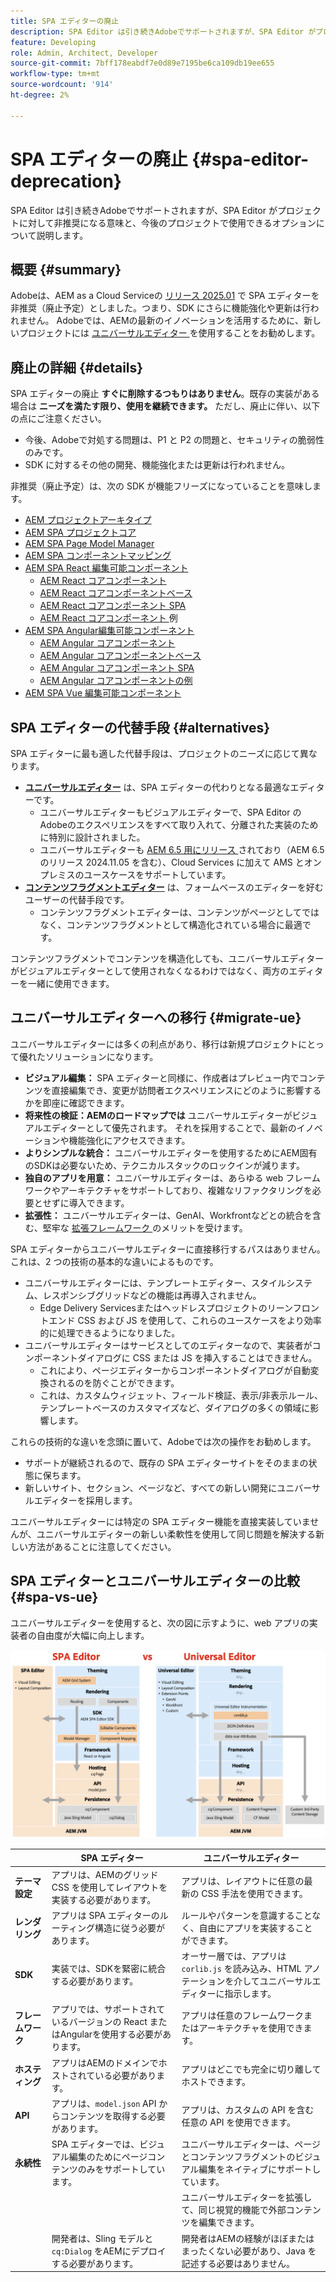 ```yaml
---
title: SPA エディターの廃止
description: SPA Editor は引き続きAdobeでサポートされますが、SPA Editor がプロジェクトに対して非推奨になる意味と、今後のプロジェクトで使用できるオプションについて説明します。
feature: Developing
role: Admin, Architect, Developer
source-git-commit: 7bff178eabdf7e0d89e7195be6ca109db19ee655
workflow-type: tm+mt
source-wordcount: '914'
ht-degree: 2%

---
```



# SPA エディターの廃止 {#spa-editor-deprecation}

SPA Editor は引き続きAdobeでサポートされますが、SPA Editor がプロジェクトに対して非推奨になる意味と、今後のプロジェクトで使用できるオプションについて説明します。

## 概要 {#summary}

Adobeは、AEM as a Cloud Serviceの [ リリース 2025.01](/help/release-notes/release-notes-cloud/2025/release-notes-2025-1-0.md#spa-editor) で SPA エディターを非推奨（廃止予定）としました。つまり、SDK にさらに機能強化や更新は行われません。 Adobeでは、AEMの最新のイノベーションを活用するために、新しいプロジェクトには [ ユニバーサルエディター ](/help/implementing/universal-editor/introduction.md) を使用することをお勧めします。

## 廃止の詳細 {#details}

SPA エディターの廃止 **すぐに削除するつもりはありません**。既存の実装がある場合は **ニーズを満たす限り、使用を継続できます。** ただし、廃止に伴い、以下の点にご注意ください。

* 今後、Adobeで対処する問題は、P1 と P2 の問題と、セキュリティの脆弱性のみです。
* SDK に対するその他の開発、機能強化または更新は行われません。

非推奨（廃止予定）は、次の SDK が機能フリーズになっていることを意味します。

* [AEM プロジェクトアーキタイプ](https://github.com/adobe/aem-project-archetype/)
* [AEM SPA プロジェクトコア ](https://github.com/adobe/aem-spa-project-core)
* [AEM SPA Page Model Manager](https://github.com/adobe/aem-spa-page-model-manager)
* [AEM SPA コンポーネントマッピング ](https://github.com/adobe/aem-spa-component-mapping)
* [AEM SPA React 編集可能コンポーネント](https://github.com/adobe/aem-react-editable-components)
   * [AEM React コアコンポーネント ](https://github.com/adobe/aem-react-core-wcm-components)
   * [AEM React コアコンポーネントベース ](https://github.com/adobe/aem-react-core-wcm-components-base)
   * [AEM React コアコンポーネント SPA](https://github.com/adobe/aem-react-core-wcm-components-spa)
   * [AEM React コアコンポーネント ](https://github.com/adobe/aem-react-core-wcm-components-examples) 例
* [AEM SPA Angular編集可能コンポーネント ](https://github.com/adobe/aem-angular-editable-components)
   * [AEM Angular コアコンポーネント ](https://github.com/adobe/aem-angular-core-wcm-components)
   * [AEM Angular コアコンポーネントベース ](https://github.com/adobe/aem-angular-core-wcm-components-base)
   * [AEM Angular コアコンポーネント SPA](https://github.com/adobe/aem-angular-core-wcm-components-spa)
   * [AEM Angular コアコンポーネントの例 ](https://github.com/adobe/aem-angular-core-wcm-components-examples)
* [AEM SPA Vue 編集可能コンポーネント ](https://github.com/mavicellc/aem-vue-editable-components)

## SPA エディターの代替手段 {#alternatives}

SPA エディターに最も適した代替手段は、プロジェクトのニーズに応じて異なります。

* **[ユニバーサルエディター](/help/edge/wysiwyg-authoring/authoring.md)** は、SPA エディターの代わりとなる最適なエディターです。
   * ユニバーサルエディターもビジュアルエディターで、SPA Editor のAdobeのエクスペリエンスをすべて取り入れて、分離された実装のために特別に設計されました。
   * ユニバーサルエディターも [AEM 6.5 用にリリース ](https://experienceleague.adobe.com/ja/docs/experience-manager-65/content/implementing/developing/headless/universal-editor/introduction) されており（AEM 6.5 のリリース 2024.11.05 を含む）、Cloud Services に加えて AMS とオンプレミスのユースケースをサポートしています。
* **[コンテンツフラグメントエディター](/help/assets/content-fragments/content-fragments-managing.md)** は、フォームベースのエディターを好むユーザーの代替手段です。
   * コンテンツフラグメントエディターは、コンテンツがページとしてではなく、コンテンツフラグメントとして構造化されている場合に最適です。

コンテンツフラグメントでコンテンツを構造化しても、ユニバーサルエディターがビジュアルエディターとして使用されなくなるわけではなく、両方のエディターを一緒に使用できます。

## ユニバーサルエディターへの移行 {#migrate-ue}

ユニバーサルエディターには多くの利点があり、移行は新規プロジェクトにとって優れたソリューションになります。

* **ビジュアル編集：** SPA エディターと同様に、作成者はプレビュー内でコンテンツを直接編集でき、変更が訪問者エクスペリエンスにどのように影響するかを即座に確認できます。
* **将来性の検証：AEMのロードマップでは** ユニバーサルエディターがビジュアルエディターとして優先されます。 それを採用することで、最新のイノベーションや機能強化にアクセスできます。
* **よりシンプルな統合：** ユニバーサルエディターを使用するためにAEM固有のSDKは必要ないため、テクニカルスタックのロックインが減ります。
* **独自のアプリを用意：** ユニバーサルエディターは、あらゆる web フレームワークやアーキテクチャをサポートしており、複雑なリファクタリングを必要とせずに導入できます。
* **拡張性：** ユニバーサルエディターは、GenAI、Workfrontなどとの統合を含む、堅牢な [ 拡張フレームワーク ](/help/implementing/universal-editor/extending.md) のメリットを受けます。

SPA エディターからユニバーサルエディターに直接移行するパスはありません。 これは、2 つの技術の基本的な違いによるものです。

* ユニバーサルエディターには、テンプレートエディター、スタイルシステム、レスポンシブグリッドなどの機能は再導入されません。
   * Edge Delivery Servicesまたはヘッドレスプロジェクトのリーンフロントエンド CSS および JS を使用して、これらのユースケースをより効率的に処理できるようになりました。
* ユニバーサルエディターはサービスとしてのエディターなので、実装者がコンポーネントダイアログに CSS または JS を挿入することはできません。
   * これにより、ページエディターからコンポーネントダイアログが自動変換されるのを防ぐことができます。
   * これは、カスタムウィジェット、フィールド検証、表示/非表示ルール、テンプレートベースのカスタマイズなど、ダイアログの多くの領域に影響します。

これらの技術的な違いを念頭に置いて、Adobeでは次の操作をお勧めします。

* サポートが継続されるので、既存の SPA エディターサイトをそのままの状態に保ちます。
* 新しいサイト、セクション、ページなど、すべての新しい開発にユニバーサルエディターを採用します。

ユニバーサルエディターには特定の SPA エディター機能を直接実装していませんが、ユニバーサルエディターの新しい柔軟性を使用して同じ問題を解決する新しい方法があることに注意してください。

## SPA エディターとユニバーサルエディターの比較 {#spa-vs-ue}

ユニバーサルエディターを使用すると、次の図に示すように、web アプリの実装者の自由度が大幅に向上します。

![ 比較されるユニバーサルエディターと SPA エディターアーキテクチャ ](assets/spa-editor-vs-ue.png)

|  | SPA エディター | ユニバーサルエディター |
|---|---|---|
| **テーマ設定** | アプリは、AEMのグリッド CSS を使用してレイアウトを実装する必要があります。 | アプリは、レイアウトに任意の最新の CSS 手法を使用できます。 |
| **レンダリング** | アプリは SPA エディターのルーティング構造に従う必要があります。 | ルールやパターンを意識することなく、自由にアプリを実装することができます。 |
| **SDK** | 実装では、SDKを緊密に統合する必要があります。 | オーサー層では、アプリは `corlib.js` を読み込み、HTML アノテーションを介してユニバーサルエディターに指示します。 |
| **フレームワーク** | アプリでは、サポートされているバージョンの React またはAngularを使用する必要があります。 | アプリは任意のフレームワークまたはアーキテクチャを使用できます。 |
| **ホスティング** | アプリはAEMのドメインでホストされている必要があります。 | アプリはどこでも完全に切り離してホストできます。 |
| **API** | アプリは、`model.json` API からコンテンツを取得する必要があります。 | アプリは、カスタムの API を含む任意の API を使用できます。 |
| **永続性** | SPA エディターでは、ビジュアル編集のためにページコンテンツのみをサポートしています。 | ユニバーサルエディターは、ページとコンテンツフラグメントのビジュアル編集をネイティブにサポートしています。 |
|  |  | ユニバーサルエディターを拡張して、同じ視覚的機能で外部コンテンツを編集できます。 |
|  | 開発者は、Sling モデルと `cq:Dialog` をAEMにデプロイする必要があります。 | 開発者はAEMの経験がほぼまたはまったくない必要があり、Java を記述する必要はありません。 |
